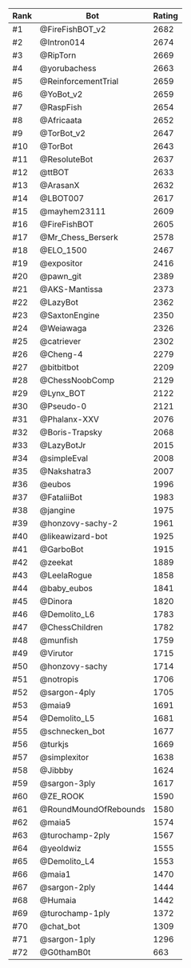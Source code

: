 Rank|Bot|Rating
---|---|---
#1|@FireFishBOT_v2|2682
#2|@Intron014|2674
#3|@RipTorn|2669
#4|@yorubachess|2663
#5|@ReinforcementTrial|2659
#6|@YoBot_v2|2659
#7|@RaspFish|2654
#8|@Africaata|2652
#9|@TorBot_v2|2647
#10|@TorBot|2643
#11|@ResoluteBot|2637
#12|@ttBOT|2633
#13|@ArasanX|2632
#14|@LBOT007|2617
#15|@mayhem23111|2609
#16|@FireFishBOT|2605
#17|@Mr_Chess_Berserk|2578
#18|@ELO_1500|2467
#19|@expositor|2416
#20|@pawn_git|2389
#21|@AKS-Mantissa|2373
#22|@LazyBot|2362
#23|@SaxtonEngine|2350
#24|@Weiawaga|2326
#25|@catriever|2302
#26|@Cheng-4|2279
#27|@bitbitbot|2209
#28|@ChessNoobComp|2129
#29|@Lynx_BOT|2122
#30|@Pseudo-0|2121
#31|@Phalanx-XXV|2076
#32|@Boris-Trapsky|2068
#33|@LazyBotJr|2015
#34|@simpleEval|2008
#35|@Nakshatra3|2007
#36|@eubos|1996
#37|@FataliiBot|1983
#38|@jangine|1975
#39|@honzovy-sachy-2|1961
#40|@likeawizard-bot|1925
#41|@GarboBot|1915
#42|@zeekat|1889
#43|@LeelaRogue|1858
#44|@baby_eubos|1841
#45|@Dinora|1820
#46|@Demolito_L6|1783
#47|@ChessChildren|1782
#48|@munfish|1759
#49|@Virutor|1715
#50|@honzovy-sachy|1714
#51|@notropis|1706
#52|@sargon-4ply|1705
#53|@maia9|1691
#54|@Demolito_L5|1681
#55|@schnecken_bot|1677
#56|@turkjs|1669
#57|@simplexitor|1638
#58|@Jibbby|1624
#59|@sargon-3ply|1617
#60|@ZE_ROOK|1590
#61|@RoundMoundOfRebounds|1580
#62|@maia5|1574
#63|@turochamp-2ply|1567
#64|@yeoldwiz|1555
#65|@Demolito_L4|1553
#66|@maia1|1470
#67|@sargon-2ply|1444
#68|@Humaia|1442
#69|@turochamp-1ply|1372
#70|@chat_bot|1309
#71|@sargon-1ply|1296
#72|@G0thamB0t|663
